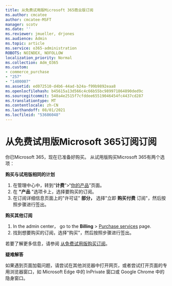 ```yaml
---
title: 从免费试用版Microsoft 365商业版订阅
ms.author: cmcatee
author: cmcatee-MSFT
manager: scotv
ms.date: ''
ms.reviewer: jmueller, drjones
ms.audience: Admin
ms.topic: article
ms.service: o365-administration
ROBOTS: NOINDEX, NOFOLLOW
localization_priority: Normal
ms.collection: Adm_O365
ms.custom:
- commerce_purchase
- "257"
- "1400007"
ms.assetid: ed072510-d4b6-44ad-b24a-f99b9892eaa8
ms.openlocfilehash: b45615a13d566c4c66b55bc989971864890ded9c
ms.sourcegitcommit: 540a4e2515f7cfddee65519046454fc4437cd287
ms.translationtype: MT
ms.contentlocale: zh-CN
ms.lasthandoff: 08/01/2021
ms.locfileid: "53686048"
---
```

# <a name="buy-a-subscription-to-microsoft-365-from-your-free-trial"></a>从免费试用版Microsoft 365订阅订阅

你已Microsoft 365，现在已准备好购买。 从试用版购买Microsoft 365有两个选项：
  
 **购买与试用版相同的计划**
  
1. 在管理中心中，转到“**计费**”\>“[你的产品](https://go.microsoft.com/fwlink/p/?linkid=842054)”页面。
2. 在 **"产品** "选项卡上，选择要购买的订阅。
3. 在订阅详细信息页面上的"许可证" **部分，** 选择"立即 **购买付费** 订阅"，然后按照步骤进行签出。
 
**购买其他订阅**
  
1. In the admin center， go to the **Billing** \> [Purchase services](https://go.microsoft.com/fwlink/p/?linkid=868433) page.
2. 找到想要购买的订阅，选择"购买"，然后按照步骤进行签出。

若要了解更多信息，请参阅 [从免费试用版购买订阅](/microsoft-365/commerce/try-or-buy-microsoft-365#buy-a-subscription-from-your-free-trial)。

**疑难解答**

如果遇到页面加载问题，请尝试在其他浏览器中打开网页，或者尝试打开页面的专用浏览器窗口，如 Microsoft Edge 中的 InPrivate 窗口或 Google Chrome 中的隐身窗口。